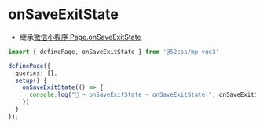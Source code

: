 # onSaveExitState

* 继承[微信小程序 Page.onSaveExitState](https://developers.weixin.qq.com/miniprogram/dev/reference/api/Page.html#onSaveExitState)

```ts
import { definePage, onSaveExitState } from '@52css/mp-vue3'

definePage({
  queries: {},
  setup() {
    onSaveExitState(() => {
      console.log("🚀 ~ onSaveExitState ~ onSaveExitState:", onSaveExitState)
    })
  }
});
```